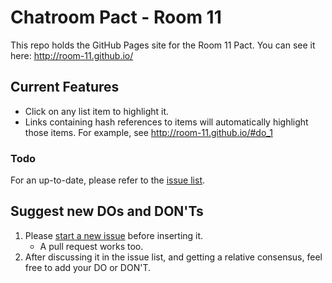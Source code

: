 # Chatroom Pact - Room 11 #
This repo holds the GitHub Pages site for the Room 11 Pact. You can see it here: http://room-11.github.io/

## Current Features ##
- Click on any list item to highlight it.
- Links containing hash references to items will automatically highlight those items. For example, see http://room-11.github.io/#do_1

### Todo ###
For an up-to-date, please refer to the [issue list](https://github.com/Room-11/Room-11.github.io/issues).

## Suggest new DOs and DON'Ts ##
1. Please [start a new issue](https://github.com/Room-11/Room-11.github.io/issues/new) before inserting it.
    - A pull request works too.
2. After discussing it in the issue list, and getting a relative consensus, feel free to add your DO or DON'T.
